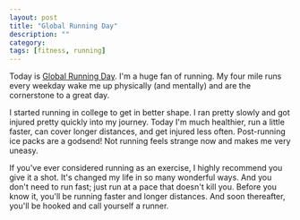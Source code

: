 ```yaml
---
layout: post
title: "Global Running Day"
description: ""
category: 
tags: [fitness, running]
---
```


Today is [Global Running Day][1]. I'm a huge fan of running. My four mile runs every weekday wake me up physically (and mentally) and are the cornerstone to a great day.

I started running in college to get in better shape. I ran pretty slowly and got injured pretty quickly into my journey. Today I'm much healthier, run a little faster, can cover longer distances, and get injured less often. Post-running ice packs are a godsend! Not running feels strange now and makes me very uneasy.

If you've ever considered running as an exercise, I highly recommend you give it a shot. It's changed my life in so many wonderful ways. And you don't need to run fast; just run at a pace that doesn't kill you. Before you know it, you'll be running faster and longer distances. And soon thereafter, you'll be hooked and call yourself a runner.  

[1]: http://globalrunningday.org/
